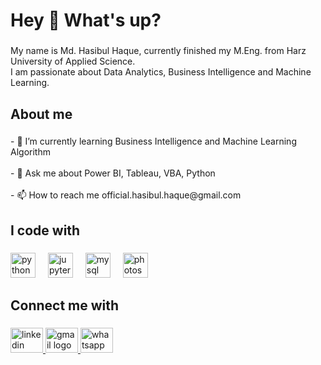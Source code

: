 <h1 align="left">Hey 👋 What's up?</h1>

###

<p align="left">My name is Md. Hasibul Haque, currently finished my M.Eng. from Harz University of Applied Science.<br>I am passionate about Data Analytics, Business Intelligence  and Machine Learning.</p>

###

<h2 align="left">About me</h2>

###

<p align="left">- 🌱 I’m currently learning Business Intelligence and Machine Learning Algorithm<br><br>- 💬 Ask me about Power BI, Tableau, VBA, Python<br><br>- 📫 How to reach me official.hasibul.haque@gmail.com</p>

###

<h2 align="left">I code with</h2>

###

<div align="left">
  <img src="https://cdn.jsdelivr.net/gh/devicons/devicon/icons/python/python-original.svg" height="40" alt="python logo"  />
  <img width="12" />
  <img src="https://cdn.jsdelivr.net/gh/devicons/devicon/icons/jupyter/jupyter-original.svg" height="40" alt="jupyter logo"  />
  <img width="12" />
  <img src="https://cdn.jsdelivr.net/gh/devicons/devicon/icons/mysql/mysql-original.svg" height="40" alt="mysql logo"  />
  <img width="12" />
  <img src="https://cdn.jsdelivr.net/gh/devicons/devicon/icons/photoshop/photoshop-plain.svg" height="40" alt="photoshop logo"  />
</div>

###

<h2 align="left">Connect me with</h2>

###

<div align="left">
  <a href="https://www.linkedin.com/in/h-haque/" target="https://www.linkedin.com/in/h-haque/">
    <img src="https://raw.githubusercontent.com/maurodesouza/profile-readme-generator/master/src/assets/icons/social/linkedin/default.svg" width="52" height="40" alt="linkedin logo"  />
  </a>
  <a href="official.hasibul.haque@gmail.com" target="official.hasibul.haque@gmail.com">
    <img src="https://raw.githubusercontent.com/maurodesouza/profile-readme-generator/master/src/assets/icons/social/gmail/default.svg" width="52" height="40" alt="gmail logo"  />
  </a>
  <a href="+4915906811994" target="+4915906811994">
    <img src="https://raw.githubusercontent.com/maurodesouza/profile-readme-generator/master/src/assets/icons/social/whatsapp/default.svg" width="52" height="40" alt="whatsapp logo"  />
  </a>
</div>

###
